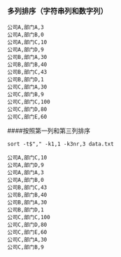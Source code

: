 ### 多列排序（字符串列和数字列）

```data
公司A,部门A,3
公司A,部门B,0
公司A,部门C,10
公司A,部门D,9
公司B,部门A,30
公司B,部门B,40
公司B,部门C,43
公司B,部门D,1
公司C,部门A,30
公司C,部门B,9
公司C,部门C,100
公司C,部门D,80
公司C,部门E,60
```

####按照第一列和第三列排序

```shell
sort -t$"," -k1,1 -k3nr,3 data.txt
```

```result
公司A,部门C,10
公司A,部门D,9
公司A,部门A,3
公司A,部门B,0
公司B,部门C,43
公司B,部门B,40
公司B,部门A,30
公司B,部门D,1
公司C,部门C,100
公司C,部门D,80
公司C,部门E,60
公司C,部门A,30
公司C,部门B,9
```
